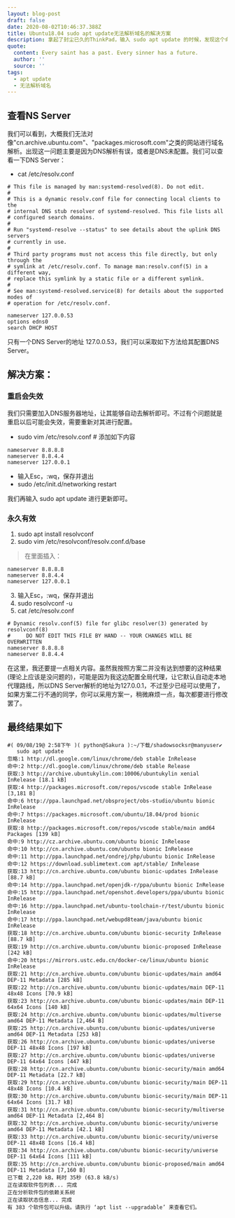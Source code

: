 ```yaml
---
layout: blog-post
draft: false
date: 2020-08-02T10:46:37.388Z
title: Ubuntu18.04 sudo apt update无法解析域名的解决方案
description: 拿起了封尘已久的ThinkPad，输入 sudo apt update 的时候，发现这个命令变得不好使了，主要是提示：无法解析域名等相关错误。
quote:
  content: Every saint has a past. Every sinner has a future.
  author: ''
  source: ''
tags:
  - apt update
  - 无法解析域名
---
```

## 查看NS Server

我们可以看到，大概我们无法对像"cn.archive.ubuntu.com"、"packages.microsoft.com"之类的网站进行域名解析。出现这一问题主要是因为DNS解析有误，或者是DNS未配置。我们可以查看一下DNS Server：

* cat /etc/resolv.conf

```
# This file is managed by man:systemd-resolved(8). Do not edit.
#
# This is a dynamic resolv.conf file for connecting local clients to the
# internal DNS stub resolver of systemd-resolved. This file lists all
# configured search domains.
#
# Run "systemd-resolve --status" to see details about the uplink DNS servers
# currently in use.
#
# Third party programs must not access this file directly, but only through the
# symlink at /etc/resolv.conf. To manage man:resolv.conf(5) in a different way,
# replace this symlink by a static file or a different symlink.
#
# See man:systemd-resolved.service(8) for details about the supported modes of
# operation for /etc/resolv.conf.

nameserver 127.0.0.53
options edns0
search DHCP HOST
```

只有一个DNS Server的地址 127.0.0.53，我们可以采取如下方法给其配置DNS Server。

## 解决方案：

### 重启会失效

我们只需要加入DNS服务器地址，让其能够自动去解析即可。不过有个问题就是重启以后可能会失效，需要重新对其进行配置。

* sudo vim /etc/resolv.conf # 添加如下内容

```
nameserver 8.8.8.8
nameserver 8.8.4.4
nameserver 127.0.0.1
```

* 输入Esc，:wq，保存并退出
* sudo /etc/init.d/networking restart

我们再输入 sudo apt update 进行更新即可。

### 永久有效

1. sudo apt install resolvconf
2. sudo vim /etc/resolvconf/resolv.conf.d/base

> 在里面插入：

```
nameserver 8.8.8.8
nameserver 8.8.4.4
nameserver 127.0.0.1
```

3. 输入Esc，:wq，保存并退出
4. sudo resolvconf -u
5. cat /etc/resolv.conf

```
# Dynamic resolv.conf(5) file for glibc resolver(3) generated by resolvconf(8)
#     DO NOT EDIT THIS FILE BY HAND -- YOUR CHANGES WILL BE OVERWRITTEN
nameserver 8.8.8.8
nameserver 8.8.4.4
```

在这里，我还要提一点相关内容。虽然我按照方案二并没有达到想要的这种结果(理论上应该是没问题的)，可能是因为我这边配置全局代理，让它默认自动走本地代理路线，所以DNS Server解析的地址为127.0.0.1，不过至少已经可以使用了，如果方案二行不通的同学，你可以采用方案一，稍微麻烦一点，每次都要进行修改罢了。
## 最终结果如下

```
#( 09/08/19@ 2:58下午 )( python@Sakura ):~/下载/shadowsocksr@manyuser✔
   sudo apt update                    
忽略:1 http://dl.google.com/linux/chrome/deb stable InRelease
命中:2 http://dl.google.com/linux/chrome/deb stable Release                        
获取:3 http://archive.ubuntukylin.com:10006/ubuntukylin xenial InRelease [18.1 kB] 
获取:4 http://packages.microsoft.com/repos/vscode stable InRelease [3,181 B]       
命中:6 http://ppa.launchpad.net/obsproject/obs-studio/ubuntu bionic InRelease      
命中:7 https://packages.microsoft.com/ubuntu/18.04/prod bionic InRelease           
获取:8 http://packages.microsoft.com/repos/vscode stable/main amd64 Packages [139 kB]
命中:9 http://cz.archive.ubuntu.com/ubuntu bionic InRelease                        
命中:10 http://cn.archive.ubuntu.com/ubuntu bionic InRelease                       
命中:11 http://ppa.launchpad.net/ondrej/php/ubuntu bionic InRelease                
命中:12 https://download.sublimetext.com apt/stable/ InRelease                     
获取:13 http://cn.archive.ubuntu.com/ubuntu bionic-updates InRelease [88.7 kB]     
命中:14 http://ppa.launchpad.net/openjdk-r/ppa/ubuntu bionic InRelease             
命中:15 http://ppa.launchpad.net/openshot.developers/ppa/ubuntu bionic InRelease   
命中:16 http://ppa.launchpad.net/ubuntu-toolchain-r/test/ubuntu bionic InRelease   
命中:17 http://ppa.launchpad.net/webupd8team/java/ubuntu bionic InRelease          
获取:18 http://cn.archive.ubuntu.com/ubuntu bionic-security InRelease [88.7 kB]    
获取:19 http://cn.archive.ubuntu.com/ubuntu bionic-proposed InRelease [242 kB]     
命中:20 https://mirrors.ustc.edu.cn/docker-ce/linux/ubuntu bionic InRelease        
获取:21 http://cn.archive.ubuntu.com/ubuntu bionic-updates/main amd64 DEP-11 Metadata [285 kB]
获取:22 http://cn.archive.ubuntu.com/ubuntu bionic-updates/main DEP-11 48x48 Icons [70.9 kB]
获取:23 http://cn.archive.ubuntu.com/ubuntu bionic-updates/main DEP-11 64x64 Icons [140 kB]
获取:24 http://cn.archive.ubuntu.com/ubuntu bionic-updates/multiverse amd64 DEP-11 Metadata [2,464 B]
获取:25 http://cn.archive.ubuntu.com/ubuntu bionic-updates/universe amd64 DEP-11 Metadata [253 kB]
获取:26 http://cn.archive.ubuntu.com/ubuntu bionic-updates/universe DEP-11 48x48 Icons [197 kB]
获取:27 http://cn.archive.ubuntu.com/ubuntu bionic-updates/universe DEP-11 64x64 Icons [447 kB]
获取:28 http://cn.archive.ubuntu.com/ubuntu bionic-security/main amd64 DEP-11 Metadata [22.7 kB]
获取:29 http://cn.archive.ubuntu.com/ubuntu bionic-security/main DEP-11 48x48 Icons [10.4 kB]
获取:30 http://cn.archive.ubuntu.com/ubuntu bionic-security/main DEP-11 64x64 Icons [31.7 kB]
获取:31 http://cn.archive.ubuntu.com/ubuntu bionic-security/multiverse amd64 DEP-11 Metadata [2,464 B]
获取:32 http://cn.archive.ubuntu.com/ubuntu bionic-security/universe amd64 DEP-11 Metadata [42.1 kB]
获取:33 http://cn.archive.ubuntu.com/ubuntu bionic-security/universe DEP-11 48x48 Icons [16.4 kB]
获取:34 http://cn.archive.ubuntu.com/ubuntu bionic-security/universe DEP-11 64x64 Icons [111 kB]
获取:35 http://cn.archive.ubuntu.com/ubuntu bionic-proposed/main amd64 DEP-11 Metadata [7,160 B]
已下载 2,220 kB，耗时 35秒 (63.8 kB/s)                                             
正在读取软件包列表... 完成
正在分析软件包的依赖关系树       
正在读取状态信息... 完成       
有 383 个软件包可以升级。请执行 ‘apt list --upgradable’ 来查看它们。
```

